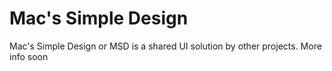# Mac's Simple Design
 Mac's Simple Design or MSD is a shared UI solution by other projects. More info soon
